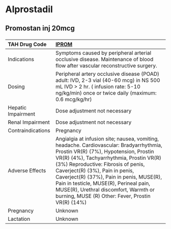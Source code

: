 # Alprostadil

## Promostan inj 20mcg

##### 

| TAH Drug Code      | [IPROM](https://www.tahsda.org.tw/drugs/hissearch.php?drug_code=IPROM)                                                                                                                                                                                                                                                                                                                                                                 |
|:-------------------|:---------------------------------------------------------------------------------------------------------------------------------------------------------------------------------------------------------------------------------------------------------------------------------------------------------------------------------------------------------------------------------------------------------------------------------------|
| Indications        | Symptoms caused by peripheral arterial occlusive disease. Maintenance of blood flow after vascular reconstructive surgery.                                                                                                                                                                                                                                                                                                             |
| Dosing             | Peripheral artery occlusive disease (POAD) adult: IVD, 2-3 vial (40-60 mcg) in NS 500 mL IVD > 2 hr. ( infusion rate: 5-10 ng/kg/min) once or twice daily (maximum: 0.6 mcg/kg/hr)                                                                                                                                                                                                                                                     |
| Hepatic Impairment | Dose adjustment not necessary                                                                                                                                                                                                                                                                                                                                                                                                          |
| Renal Impairment   | Dose adjustment not necessary                                                                                                                                                                                                                                                                                                                                                                                                          |
| Contraindications  | Pregnancy                                                                                                                                                                                                                                                                                                                                                                                                                              |
| Adverse Effects    | Angialgia at infusion site; nausea, vomiting, headache. Cardiovascular: Bradyarrhythmia, Prostin VR(R) (7%), Hypotension, Prostin VR(R) (4%), Tachyarrhythmia, Prostin VR(R) (3%) Reproductive: Fibrosis of penis, Caverject(R) (3%), Pain in penis, Caverject(R) (37%), Pain in penis, MUSE(R), Pain in testicle, MUSE(R), Perineal pain, MUSE(R), Urethral discomfort, Warmth or burning, MUSE (R) Other: Fever, Prostin VR(R) (14%) |
| Pregnancy          | Unknown                                                                                                                                                                                                                                                                                                                                                                                                                                |
| Lactation          | Unknown                                                                                                                                                                                                                                                                                                                                                                                                                                |

